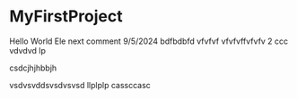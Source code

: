 # MyFirstProject
Hello
World
Ele
next comment 9/5/2024
bdfbdbfd
vfvfvf
vfvfvffvfvfv 2
ccc
vdvdvd
lp

csdcjhjhbbjh

vsdvsvddsvsdvsvsd
llplplp
cassccasc